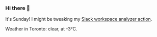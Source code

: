 ### Hi there :wave:

It's Sunday! I might be tweaking my [Slack workspace analyzer action](https://github.com/bewuethr/slack-analyzer).

Weather in Toronto: clear, at -3°C.
